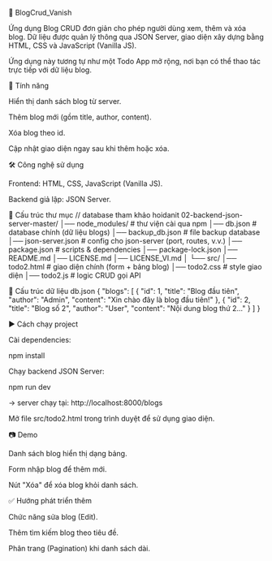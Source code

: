 📘 BlogCrud_Vanish

Ứng dụng Blog CRUD đơn giản cho phép người dùng xem, thêm và xóa blog.
Dữ liệu được quản lý thông qua JSON Server, giao diện xây dựng bằng HTML, CSS và JavaScript (Vanilla JS).

Ứng dụng này tương tự như một Todo App mở rộng, nơi bạn có thể thao tác trực tiếp với dữ liệu blog.

🚀 Tính năng

Hiển thị danh sách blog từ server.

Thêm blog mới (gồm title, author, content).

Xóa blog theo id.

Cập nhật giao diện ngay sau khi thêm hoặc xóa.

🛠️ Công nghệ sử dụng

Frontend: HTML, CSS, JavaScript (Vanilla JS).

Backend giả lập: JSON Server.

📂 Cấu trúc thư mục
// database tham khảo hoidanit
02-backend-json-server-master/
│── node_modules/         # thư viện cài qua npm
│── db.json               # database chính (dữ liệu blogs)
│── backup_db.json        # file backup database
│── json-server.json      # config cho json-server (port, routes, v.v.)
│── package.json          # scripts & dependencies
│── package-lock.json
│── README.md
│── LICENSE.md
│── LICENSE_VI.md
│
└── src/
    │── todo2.html        # giao diện chính (form + bảng blog)
    │── todo2.css         # style giao diện
    │── todo2.js          # logic CRUD gọi API

📑 Cấu trúc dữ liệu db.json
{
  "blogs": [
    {
      "id": 1,
      "title": "Blog đầu tiên",
      "author": "Admin",
      "content": "Xin chào đây là blog đầu tiên!"
    },
    {
      "id": 2,
      "title": "Blog số 2",
      "author": "User",
      "content": "Nội dung blog thứ 2..."
    }
  ]
}

▶️ Cách chạy project

Cài dependencies:

npm install


Chạy backend JSON Server:

npm run dev


→ server chạy tại: http://localhost:8000/blogs

Mở file src/todo2.html trong trình duyệt để sử dụng giao diện.

📷 Demo

Danh sách blog hiển thị dạng bảng.

Form nhập blog để thêm mới.

Nút "Xóa" để xóa blog khỏi danh sách.

✅ Hướng phát triển thêm

Chức năng sửa blog (Edit).

Thêm tìm kiếm blog theo tiêu đề.

Phân trang (Pagination) khi danh sách dài.
